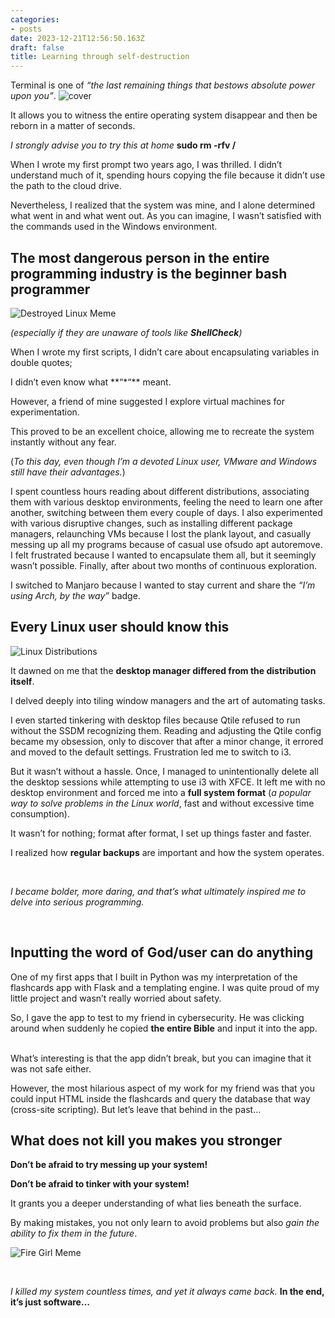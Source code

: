 ```yaml
---
categories:
- posts
date: 2023-12-21T12:56:50.163Z
draft: false
title: Learning through self-destruction
---
```


Terminal is one of *“the last remaining things that bestows absolute
power upon you”*.
![cover](https://firebasestorage.googleapis.com/v0/b/fbase-2d77d.appspot.com/o/assets%2Flearning_through_self-destruction%2Fcinematic-computer-monitor.jpg?alt:%20media&token=19ccaf40-f3b1-4b9b-a41e-d282f78bf14a)

It allows you to witness the entire operating system disappear and then
be reborn in a matter of seconds.

*I strongly advise you to try this at home* **sudo rm -rfv /**

<!-- more -->
When I wrote my first prompt two years ago, I was thrilled. I didn’t
understand much of it, spending hours copying the file because it didn’t
use the path to the cloud drive.

Nevertheless, I realized that the system was mine, and I alone
determined what went in and what went out. As you can imagine, I wasn’t
satisfied with the commands used in the Windows environment.

## The most dangerous person in the entire programming industry is the beginner bash programmer

![Destroyed Linux
Meme](https://firebasestorage.googleapis.com/v0/b/fbase-2d77d.appspot.com/o/assets%2Flearning_through_self-destruction%2Fdestroy-the-sytem-meme.jpg?alt:%20media&token=46dab342-7578-4c99-a405-f326a6aa0cb4)

*(especially if they are unaware of tools like **ShellCheck**)*

When I wrote my first scripts, I didn’t care about encapsulating
variables in double quotes;

I didn’t even know what \*\*“\*“\*\* meant.

However, a friend of mine suggested I explore virtual machines for
experimentation.

This proved to be an excellent choice, allowing me to recreate the
system instantly without any fear.

(*To this day, even though I’m a devoted Linux user, VMware and Windows
still have their advantages.*)

I spent countless hours reading about different distributions,
associating them with various desktop environments, feeling the need to
learn one after another, switching between them every couple of days. I
also experimented with various disruptive changes, such as installing
different package managers, relaunching VMs because I lost the plank
layout, and casually messing up all my programs because of casual use
ofsudo apt autoremove. I felt frustrated because I wanted to encapsulate
them all, but it seemingly wasn’t possible. Finally, after about two
months of continuous exploration.

I switched to Manjaro because I wanted to stay current and share the
*“I’m using Arch, by the way”* badge.

## Every Linux user should know this

![Linux
Distributions](https://firebasestorage.googleapis.com/v0/b/fbase-2d77d.appspot.com/o/assets%2Flearning_through_self-destruction%2Flinux-distributions.png?alt:%20media&token=b4833272-268f-4a3b-ac3c-93901f0598d8)

It dawned on me that the **desktop manager differed from the
distribution itself**.

I delved deeply into tiling window managers and the art of automating
tasks.

I even started tinkering with desktop files because Qtile refused to run
without the SSDM recognizing them. Reading and adjusting the Qtile
config became my obsession, only to discover that after a minor change,
it errored and moved to the default settings. Frustration led me to
switch to i3.

But it wasn’t without a hassle. Once, I managed to unintentionally
delete all the desktop sessions while attempting to use i3 with XFCE. It
left me with no desktop environment and forced me into a **full system
format** (*a popular way to solve problems in the Linux world*, fast and
without excessive time consumption).

It wasn’t for nothing; format after format, I set up things faster and
faster.

I realized how **regular backups** are important and how the system
operates.

<br>

*I became bolder, more daring, and that’s what ultimately inspired me to
delve into serious programming.*

<br>

## Inputting the word of God/user can do anything

One of my first apps that I built in Python was my interpretation of the
flashcards app with Flask and a templating engine. I was quite proud of
my little project and wasn’t really worried about safety.

So, I gave the app to test to my friend in cybersecurity. He was
clicking around when suddenly he copied **the entire Bible** and input
it into the app.

<br> What’s interesting is that the app didn’t break, but you can
imagine that it was not safe either.

However, the most hilarious aspect of my work for my friend was that you
could input HTML inside the flashcards and query the database that way
(cross-site scripting). But let’s leave that behind in the past…

## What does not kill you makes you stronger

**Don’t be afraid to try messing up your system!**

**Don’t be afraid to tinker with your system!**

It grants you a deeper understanding of what lies beneath the surface.

By making mistakes, you not only learn to avoid problems but also *gain
the ability to fix them in the future*.

![Fire Girl
Meme](https://firebasestorage.googleapis.com/v0/b/fbase-2d77d.appspot.com/o/assets%2Flearning_through_self-destruction%2Ffire-girl-meme.jpg?alt:%20media&token=94b21fb2-1902-4708-b321-e5614fb85e28)

<br>

*I killed my system countless times, and yet it always came back.* **In
the end, it’s just software…**
